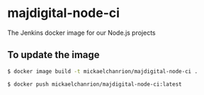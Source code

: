 # majdigital-node-ci
The Jenkins docker image for our Node.js projects

## To update the image

```sh
$ docker image build -t mickaelchanrion/majdigital-node-ci .

$ docker push mickaelchanrion/majdigital-node-ci:latest
```